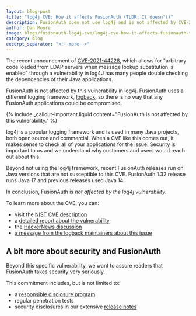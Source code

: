 ```yaml
---
layout: blog-post
title: "log4j CVE: How it affects FusionAuth (TLDR: It doesn't)"
description: FusionAuth does not use log4j and is not affected by CVE-2021-44228
author: Dan Moore
image: blogs/fusionauth-log4j-cve/log4j-cve-how-it-affects-fusionauth-tldr-it-doesnt-header-image.png
category: blog
excerpt_separator: "<!--more-->"
---
```


The recent announcement of [CVE-2021-44228](https://nvd.nist.gov/vuln/detail/CVE-2021-44228), which allows for "arbitrary code loaded from LDAP servers when message lookup substitution is enabled" through a vulnerability in log4J has many people double checking the dependencies of their Java applications.

FusionAuth is not affected by this vulnerability in log4j. FusionAuth uses a different logging framework, [logback](http://logback.qos.ch/), so there is no way that any FusionAuth applications could be compromised. 

<!--more-->

{% include _callout-important.liquid content="FusionAuth is not affected by this vulnerability." %}

log4j is a popular logging framework and is used in many Java projects, both open source and commercial. When a CVE like this comes out, it makes sense to check all of your applications for the issue. Security is important to us and we understand why customers and users would reach out about this.

Beyond not using the log4j framework, recent FusionAuth releases run on Java versions that are not susceptible to this CVE. FusionAuth 1.32 release runs Java 17 and previous releases used Java 14.

In conclusion, FusionAuth is *not affected by the log4j vulnerability*.

To learn more about the CVE, you can:

* visit the [NIST CVE description](https://nvd.nist.gov/vuln/detail/CVE-2021-44228)
* a [detailed report about the vulnerability](https://www.lunasec.io/docs/blog/log4j-zero-day/)
* the [HackerNews discussion](https://news.ycombinator.com/item?id=29504755)
* [a message from the logback maintainers about this issue](http://mailman.qos.ch/pipermail/announce/2021/000163.html)

## A bit more about security and FusionAuth

Beyond this specific vulnerability, we want to assure readers that FusionAuth takes security very seriously. 

This commitment includes, but is not limited to:

* a [responsible disclosure program](/security/)
* regular penetration tests
* security disclosures in our extensive [release notes](/docs/v1/tech/release-notes/)


